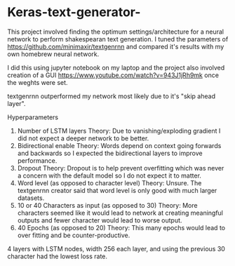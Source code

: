 # Keras-text-generator-

This project involved finding the optimum settings/architecture for a neural network to perform shakespearan text generation. I tuned the parameters of https://github.com/minimaxir/textgenrnn and compared it's results with my own homebrew neural network. 

I did this using jupyter notebook on my laptop and the project also involved creation of a GUI https://www.youtube.com/watch?v=943J1jRh9mk once the weghts were set. 

textgenrnn outperformed my network most likely due to it's "skip ahead layer". 

Hyperparameters
1.	Number of LSTM layers
Theory: Due to vanishing/exploding gradient I did not expect a deeper network to be better.
2.	Bidirectional enable
Theory: Words depend on context going forwards and backwards so I expected the bidirectional layers to improve performance.
3.	Dropout
Theory: Dropout is to help prevent overfitting which was never a concern with the default model so I do not expect it to matter.
4.	Word level (as opposed to character level)
Theory: Unsure. The textgenrnn creator said that word level is only good with much larger datasets.
5.	10 or 40 Characters as input (as opposed to 30)
Theory: More characters seemed like it would lead to network at creating meaningful outputs and fewer character would lead to worse output.
6.	40 Epochs (as opposed to 20)
Theory: This many epochs would lead to over fitting and be counter-productive. 

4 layers with LSTM nodes, width 256 each layer, and using the previous 30 character had the lowest loss rate. 
